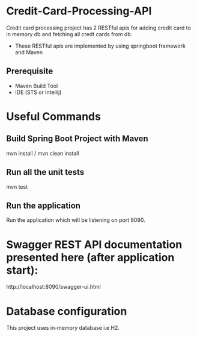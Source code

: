 # Credit-Card-Processing-API
Credit card processing project has 2 RESTful apis for adding credit card to in memory db and fetching all credt cards from db.
- These RESTful apis are implemented by using springboot framework and Maven

## Prerequisite
- Maven Build Tool
- IDE (STS or Intellij)

# Useful Commands

## Build Spring Boot Project with Maven
  mvn install / mvn clean install

## Run all the unit tests
 mvn test
 
## Run the application
  Run the application which will be listening on port 8090.
  
# Swagger REST API documentation presented here (after application start):
  http://localhost:8090/swagger-ui.html
  
# Database configuration
  This project uses in-memory database i.e H2.
  
